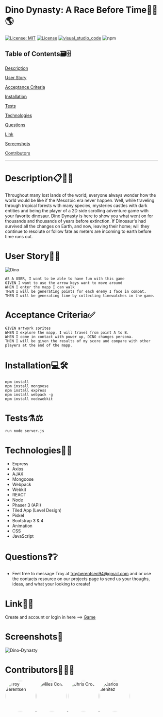# Dino Dynasty: A Race Before Time🦕🏁🌎
[![License: MIT](https://img.shields.io/badge/License-MIT-green.svg)](https://opensource.org/licenses/MIT)
[![License](https://img.shields.io/badge/License-Apache%202.0-gold.svg)](https://opensource.org/licenses/Apache-2.0)
[![visual_studio_code](https://aleen42.github.io/badges/src/visual_studio_code.svg)](https://code.visualstudio.com) 
![npm](https://aleen42.github.io/badges/src/npm.svg)

## Table of Contents🗃🗄

[Description](#Description)

[User Story](#DinoDynasty)

[Acceptance Criteria](#AcceptanceCriteria)

[Installation](#Installation)

[Tests](#Tests)

[Technologies](#Technologies)

[Questions](#Questions)

[Link](#Link)

[Screenshots](#Screenshots)

[Contributors](#Contributors)

----------------------------------------------------------------------------------------------------------------------------------------------------------------------------
# Description📋🕵️‍♂️
Throughout many lost lands of the world, everyone always wonder how the world would be like if the Mesozoic era never happen. Well, while traveling through tropical forests with many species, mysteries castles with dark entities and being the player of a 2D side scrolling adventure game with your favorite dinosaur. Dino Dynasty is here to show you what went on for thousands and thousands of years before extinction. If Dinosaur's had survived all the changes on Earth, and now, leaving their home; will they continue to resolute or follow fate as meters are incoming to earth before time runs out.

# User Story📙🤳

![Dino](https://user-images.githubusercontent.com/62157127/99466928-44c3e500-290b-11eb-87f0-66e290fde13d.gif)
```
AS A USER, I want to be able to have fun with this game
GIVEN I want to use the arrow keys want to move around 
WHEN I enter the mapp I can walk
THEN I will be generating points for each enemy I face in combat.
THEN I will be generating time by collecting timewatches in the game.

```

# Acceptance Criteria✅

```
GIVEN artwork sprites
WHEN I explore the mapp, I will travel from point A to B.
WHEN I come in contact with power up, DINO changes persona.
THEN I will be given the results of my score and compare with other players at the end of the mapp.

```

# Installation💻🛠

```
npm install
npm install mongoose
npm install express
npm install webpack -g
npm install nodewebkit

```

# Tests⚗⚖

```
run node server.js
```


# Technologies🔭📱
* Express
* Axios
* AJAX
* Mongoose 
* Webpack
* Webkit
* REACT
* Node
* Phaser 3 (API)
* Tiled App (Level Design)
* Piskel
* Bootstrap 3 & 4
* Animation
* CSS
* JavaScript


# Questions❓❔
* Feel free to message Troy at troyberentsen94@gmail.com and or use the contacts resource on our projects page to send us your thoughs, ideas, and what your looking to create!  

# Link📶🤝
Create and account or login in here ==> [Game](https://vguniverse.herokuapp.com/)

# Screenshots📸
![Dino-Dynasty](https://user-images.githubusercontent.com/62157127/101557331-cba83280-398a-11eb-8922-3f0c612127b0.png)

# Contributors🙌👨‍💻

<a href="https://github.com/tmbx9482">
         <img alt="Troy Berentsen" src="team/Troy.png"
         width="100" height="100" style="border-radius:50%;">
      </a>

<a href="https://github.com/KilometersDodecahedron">
         <img alt="Miles Cohn" src="team/Miles.png"
         width="100" height="100" style="border-radius:50%;">
      </a>

<a href="https://github.com/chrissy613">
         <img alt="Chris Crook" src="team/Chris.png"
         width="100" height="100" style="border-radius:50%;">
      </a>

<a href="https://github.com/Carlosbenitez">
         <img alt="Carlos Benitez" src="team/Carlos.png"
         width="100" height="100" style="border-radius:50%;">
      </a>
